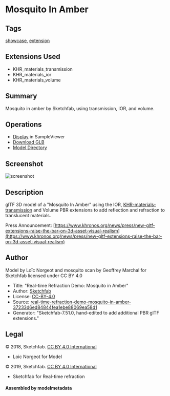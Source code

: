 # Mosquito In Amber

## Tags

[showcase](../../Models-showcase.md), [extension](../../Models-extension.md)

## Extensions Used

* KHR_materials_transmission
* KHR_materials_ior
* KHR_materials_volume

## Summary

Mosquito in amber by Sketchfab, using transmission, IOR, and volume.

## Operations

* [Display](https://github.khronos.org/glTF-Sample-Viewer-Release/?model=https://raw.GithubUserContent.com/KhronosGroup/glTF-Sample-Assets/main/./Models/MosquitoInAmber/glTF-Binary/MosquitoInAmber.glb) in SampleViewer
* [Download GLB](https://raw.GithubUserContent.com/KhronosGroup/glTF-Sample-Assets/main/./Models/MosquitoInAmber/glTF-Binary/MosquitoInAmber.glb)
* [Model Directory](./)

## Screenshot

![screenshot](screenshot/screenshot_large.jpg)

## Description

glTF 3D model of a "Mosquito In Amber" using the IOR, [KHR-materials-transmission](https://github.com/KhronosGroup/glTF/blob/master/extensions/2.0/Khronos/KHR_materials_transmission/README.md) and Volume PBR extensions to add reflection and refraction to translucent materials.

Press Announcement: [https://www.khronos.org/news/press/new-gltf-extensions-raise-the-bar-on-3d-asset-visual-realism](https://www.khronos.org/news/press/new-gltf-extensions-raise-the-bar-on-3d-asset-visual-realism)

## Author

Model by Loïc Norgeot and mosquito scan by Geoffrey Marchal for Sketchfab licensed under CC BY 4.0

- Title: "Real-time Refraction Demo: Mosquito in Amber"
- Author: [Sketchfab](https://sketchfab.com/Sketchfab)
- License: [CC-BY-4.0](http://creativecommons.org/licenses/by/4.0/)
- Source: [real-time-refraction-demo-mosquito-in-amber-37233d6ed84844fea1ebe88069ea58d1](https://sketchfab.com/3d-models/real-time-refraction-demo-mosquito-in-amber-37233d6ed84844fea1ebe88069ea58d1)
- Generator: "Sketchfab-7.51.0, hand-edited to add additional PBR glTF extensions."



## Legal

&copy; 2018, Sketchfab. [CC BY 4.0 International](https://creativecommons.org/licenses/by/4.0/legalcode)

 - Loic Norgeot for Model

&copy; 2019, Sketchfab. [CC BY 4.0 International](https://creativecommons.org/licenses/by/4.0/legalcode)

 - Sketchfab for Real-time refraction

#### Assembled by modelmetadata